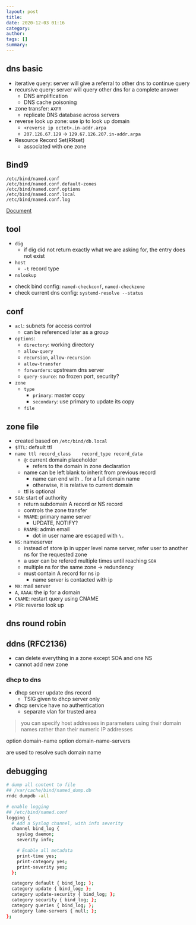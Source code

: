 ```yaml
---
layout: post
title: 
date: 2020-12-03 01:16
category: 
author: 
tags: []
summary: 
---
```


## dns basic

* iterative query: server will give a referral to other dns to continue query
* recursive query: server will query other dns for a complete answer
  * DNS amplification
  * DNS cache poisoning
* zone transfer: `AXFR`
  * replicate DNS database across servers
* reverse look up zone: use ip to look up domain
  * `<reverse ip octet>.in-addr.arpa`
  * `207.126.67.129` -> `129.67.126.207.in-addr.arpa`
* Resource Record Set(RRset)
  * associated with one zone

## Bind9

```
/etc/bind/named.conf
/etc/bind/named.conf.default-zones
/etc/bind/named.conf.options
/etc/bind/named.conf.local
/etc/bind/named.conf.log
```

[Document](https://bind9.readthedocs.io/en/latest/reference.html)

## tool

- `dig`
  - if dig did not return exactly what we are asking for, the entry does not exist
- `host`
  - `-t` record type
- `nslookup`

* check bind config: `named-checkconf`, `named-checkzone`
* check current dns config: `systemd-resolve --status`

## conf

* `acl`: subnets for access control
  * can be referenced later as a group
* `options`:
  * `directory`: working directory
  * `allow-query`
  * `recursion`, `allow-recursion`
  * `allow-transfer`
  * `forwarders`: upstream dns server
  * `query-source`: no frozen port, security?
* `zone`
  * `type`
    * `primary`: master copy
    * `secondary`: use primary to update its copy
  * `file`

## zone file

* created based on `/etc/bind/db.local`
* `$TTL`: default ttl
* `name ttl record_class	record_type record_data`
  * `@`: current domain placeholder
    * refers to the domain in zone declaration
  * name can be left blank to inherit from previous record
    * name can end with `.` for a full domain name
    * otherwise, it is relative to current domain
  * ttl is optional
* `SOA`: start of authority
  * return subdomain A record or NS record
  * controls the zone transfer
  * `MNAME`: primary name server
    * UPDATE, NOTIFY?
  * `RNAME`: admin email
    * dot in user name are escaped with `\.`
* `NS`: nameserver
  * instead of store ip in upper level name server, refer user to another ns for the requested zone
  * a user can be refered multiple times until reaching `SOA`
  * multiple ns for the same zone -> redundency
  * must contain A record for ns ip
    * name server is contacted with ip
* `MX`: mail server
* `A`, `AAAA`: the ip for a domain
* `CNAME`: restart query using CNAME
* `PTR`: reverse look up

## dns round robin


## ddns (RFC2136)

* can delete everything in a zone except SOA and one NS
* cannot add new zone

### dhcp to dns

* dhcp server update dns record
  * TSIG given to dhcp server only
* dhcp service have no authentication
  * separate vlan for trusted area

> you can specify host addresses in parameters using their domain names rather than their numeric IP addresses

option domain-name
option domain-name-servers 

are used to resolve such domain name

## debugging 

```bash
# dump all content to file
## /var/cache/bind/named_dump.db
rndc dumpdb -all

# enable logging
## /etc/bind/named.conf
logging {
  # Add a Syslog channel, with info severity
  channel bind_log {
    syslog daemon;
    severity info;

    # Enable all metadata
    print-time yes;
    print-category yes;
    print-severity yes;
  };

  category default { bind_log; };
  category update { bind_log; };
  category update-security { bind_log; };
  category security { bind_log; };
  category queries { bind_log; };
  category lame-servers { null; };
};
```

